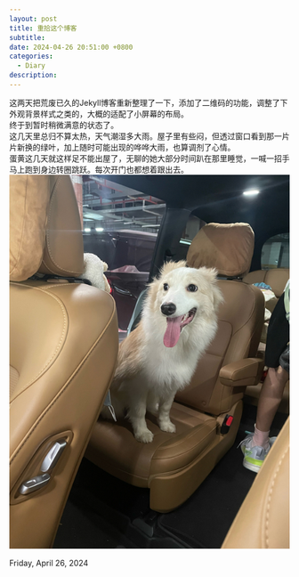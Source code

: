 ```yaml
---
layout: post
title: 重拾这个博客  
subtitle:  
date: 2024-04-26 20:51:00 +0800 
categories: 
  - Diary
description: 
---   
```

这两天把荒废已久的Jekyll博客重新整理了一下，添加了二维码的功能，调整了下外观背景样式之类的，大概的适配了小屏幕的布局。   
终于到暂时稍微满意的状态了。   
这几天里总归不算太热，天气潮湿多大雨。屋子里有些闷，但透过窗口看到那一片片新换的绿叶，加上随时可能出现的哗哗大雨，也算调剂了心情。   
蛋黄这几天就这样足不能出屋了，无聊的她大部分时间趴在那里睡觉，一喊一招手马上跑到身边转圈跳跃。每次开门也都想着跟出去。
![danhuang](/Resource/danhuang.jpg)   
   
Friday, April 26, 2024

